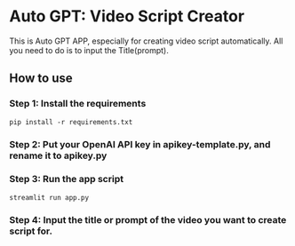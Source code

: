 # Auto GPT: Video Script Creator

This is Auto GPT APP, especially for creating video script automatically.
All you need to do is to input the Title(prompt).

## How to use

### Step 1: Install the requirements

```
pip install -r requirements.txt
```

### Step 2: Put your OpenAI API key in apikey-template.py, and rename it to apikey.py

### Step 3: Run the app script

```
streamlit run app.py
```

### Step 4: Input the title or prompt of the video you want to create script for.
